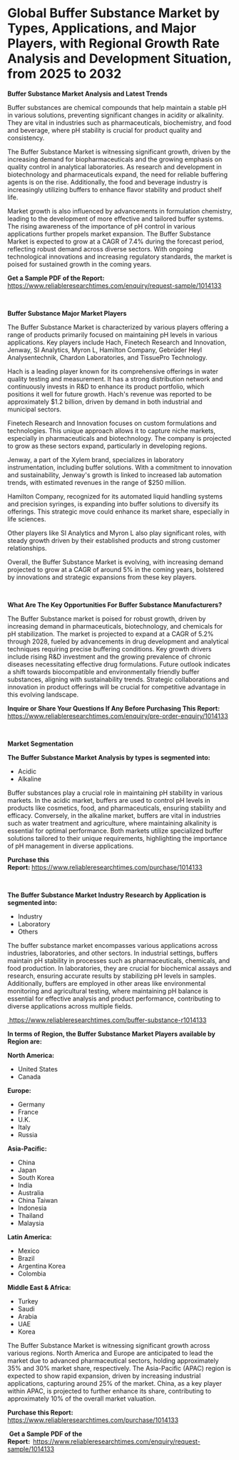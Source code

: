 <p><h1>Global Buffer Substance Market by Types, Applications, and Major Players, with Regional Growth Rate Analysis and Development Situation, from 2025 to 2032</h1></p><p><strong>Buffer Substance Market Analysis and Latest Trends</strong></p>
<p><p>Buffer substances are chemical compounds that help maintain a stable pH in various solutions, preventing significant changes in acidity or alkalinity. They are vital in industries such as pharmaceuticals, biochemistry, and food and beverage, where pH stability is crucial for product quality and consistency.</p><p>The Buffer Substance Market is witnessing significant growth, driven by the increasing demand for biopharmaceuticals and the growing emphasis on quality control in analytical laboratories. As research and development in biotechnology and pharmaceuticals expand, the need for reliable buffering agents is on the rise. Additionally, the food and beverage industry is increasingly utilizing buffers to enhance flavor stability and product shelf life.</p><p>Market growth is also influenced by advancements in formulation chemistry, leading to the development of more effective and tailored buffer systems. The rising awareness of the importance of pH control in various applications further propels market expansion. The Buffer Substance Market is expected to grow at a CAGR of 7.4% during the forecast period, reflecting robust demand across diverse sectors. With ongoing technological innovations and increasing regulatory standards, the market is poised for sustained growth in the coming years.</p></p>
<p><strong>Get a Sample PDF of the Report:&nbsp;</strong> <a href="https://www.reliableresearchtimes.com/enquiry/request-sample/1014133?utm_campaign=3366&utm_medium=2&utm_source=Github&utm_content=ia&utm_term=17042025&utm_id=buffer-substance">https://www.reliableresearchtimes.com/enquiry/request-sample/1014133</a></p>
<p>&nbsp;</p>
<p><strong>Buffer Substance Major Market Players</strong></p>
<p><p>The Buffer Substance Market is characterized by various players offering a range of products primarily focused on maintaining pH levels in various applications. Key players include Hach, Finetech Research and Innovation, Jenway, SI Analytics, Myron L, Hamilton Company, Gebrüder Heyl Analysentechnik, Chardon Laboratories, and TissuePro Technology.</p><p>Hach is a leading player known for its comprehensive offerings in water quality testing and measurement. It has a strong distribution network and continuously invests in R&D to enhance its product portfolio, which positions it well for future growth. Hach's revenue was reported to be approximately $1.2 billion, driven by demand in both industrial and municipal sectors.</p><p>Finetech Research and Innovation focuses on custom formulations and technologies. This unique approach allows it to capture niche markets, especially in pharmaceuticals and biotechnology. The company is projected to grow as these sectors expand, particularly in developing regions.</p><p>Jenway, a part of the Xylem brand, specializes in laboratory instrumentation, including buffer solutions. With a commitment to innovation and sustainability, Jenway's growth is linked to increased lab automation trends, with estimated revenues in the range of $250 million.</p><p>Hamilton Company, recognized for its automated liquid handling systems and precision syringes, is expanding into buffer solutions to diversify its offerings. This strategic move could enhance its market share, especially in life sciences.</p><p>Other players like SI Analytics and Myron L also play significant roles, with steady growth driven by their established products and strong customer relationships.</p><p>Overall, the Buffer Substance Market is evolving, with increasing demand projected to grow at a CAGR of around 5% in the coming years, bolstered by innovations and strategic expansions from these key players.</p></p>
<p>&nbsp;</p>
<p><strong>What Are The Key Opportunities For Buffer Substance Manufacturers?</strong></p>
<p><p>The Buffer Substance market is poised for robust growth, driven by increasing demand in pharmaceuticals, biotechnology, and chemicals for pH stabilization. The market is projected to expand at a CAGR of 5.2% through 2028, fueled by advancements in drug development and analytical techniques requiring precise buffering conditions. Key growth drivers include rising R&D investment and the growing prevalence of chronic diseases necessitating effective drug formulations. Future outlook indicates a shift towards biocompatible and environmentally friendly buffer substances, aligning with sustainability trends. Strategic collaborations and innovation in product offerings will be crucial for competitive advantage in this evolving landscape.</p></p>
<p><strong>Inquire or Share Your Questions If Any Before Purchasing This Report:</strong> <a href="https://www.reliableresearchtimes.com/enquiry/pre-order-enquiry/1014133?utm_campaign=3366&utm_medium=2&utm_source=Github&utm_content=ia&utm_term=17042025&utm_id=buffer-substance">https://www.reliableresearchtimes.com/enquiry/pre-order-enquiry/1014133</a></p>
<p>&nbsp;</p>
<p><strong>Market Segmentation</strong></p>
<p><strong>The Buffer Substance Market Analysis by types is segmented into:</strong></p>
<p><ul><li>Acidic</li><li>Alkaline</li></ul></p>
<p><p>Buffer substances play a crucial role in maintaining pH stability in various markets. In the acidic market, buffers are used to control pH levels in products like cosmetics, food, and pharmaceuticals, ensuring stability and efficacy. Conversely, in the alkaline market, buffers are vital in industries such as water treatment and agriculture, where maintaining alkalinity is essential for optimal performance. Both markets utilize specialized buffer solutions tailored to their unique requirements, highlighting the importance of pH management in diverse applications.</p></p>
<p><strong>Purchase this Report:&nbsp;</strong><a href="https://www.reliableresearchtimes.com/purchase/1014133?utm_campaign=3366&utm_medium=2&utm_source=Github&utm_content=ia&utm_term=17042025&utm_id=buffer-substance">https://www.reliableresearchtimes.com/purchase/1014133</a></p>
<p>&nbsp;</p>
<p><strong>The Buffer Substance Market Industry Research by Application is segmented into:</strong></p>
<p><ul><li>Industry</li><li>Laboratory</li><li>Others</li></ul></p>
<p><p>The buffer substance market encompasses various applications across industries, laboratories, and other sectors. In industrial settings, buffers maintain pH stability in processes such as pharmaceuticals, chemicals, and food production. In laboratories, they are crucial for biochemical assays and research, ensuring accurate results by stabilizing pH levels in samples. Additionally, buffers are employed in other areas like environmental monitoring and agricultural testing, where maintaining pH balance is essential for effective analysis and product performance, contributing to diverse applications across multiple fields.</p></p>
<p><a href="https://www.reliableresearchtimes.com/buffer-substance-r1014133?utm_campaign=3366&utm_medium=2&utm_source=Github&utm_content=ia&utm_term=17042025&utm_id=buffer-substance">&nbsp;https://www.reliableresearchtimes.com/buffer-substance-r1014133</a></p>
<p><strong>In terms of Region, the Buffer Substance Market Players available by Region are:</strong></p>
<p>
    <p> <strong> North America: </strong>
        <ul>
            <li>United States</li>
            <li>Canada</li>
        </ul>
        </p> 
    <p> <strong> Europe: </strong>
        <ul>
            <li>Germany</li>
            <li>France</li>
            <li>U.K.</li>
            <li>Italy</li>
            <li>Russia</li>
        </ul>
        </p> 
    <p> <strong> Asia-Pacific: </strong>
        <ul>
            <li>China</li>
            <li>Japan</li>
            <li>South Korea</li>
            <li>India</li>
            <li>Australia</li>
            <li>China Taiwan</li>
            <li>Indonesia</li>
            <li>Thailand</li>
            <li>Malaysia</li>
        </ul>
        </p> 
    <p> <strong> Latin America: </strong>
        <ul>
            <li>Mexico</li>
            <li>Brazil</li>
            <li>Argentina Korea</li>
            <li>Colombia</li>
        </ul>
        </p> 
    <p> <strong> Middle East & Africa: </strong>
        <ul>
            <li>Turkey</li>
            <li>Saudi</li>
            <li>Arabia</li>
            <li>UAE</li>
            <li>Korea</li>
        </ul>
    </p>
    </p>
<p><p>The Buffer Substance Market is witnessing significant growth across various regions. North America and Europe are anticipated to lead the market due to advanced pharmaceutical sectors, holding approximately 35% and 30% market share, respectively. The Asia-Pacific (APAC) region is expected to show rapid expansion, driven by increasing industrial applications, capturing around 25% of the market. China, as a key player within APAC, is projected to further enhance its share, contributing to approximately 10% of the overall market valuation.</p></p>
<p><strong>Purchase this Report: </strong><a href="https://www.reliableresearchtimes.com/purchase/1014133?utm_campaign=3366&utm_medium=2&utm_source=Github&utm_content=ia&utm_term=17042025&utm_id=buffer-substance">https://www.reliableresearchtimes.com/purchase/1014133</a></p>
<p>&nbsp;<strong>Get a Sample PDF of the Report:&nbsp;&nbsp;</strong><a href="https://www.reliableresearchtimes.com/enquiry/request-sample/1014133?utm_campaign=3366&utm_medium=2&utm_source=Github&utm_content=ia&utm_term=17042025&utm_id=buffer-substance">https://www.reliableresearchtimes.com/enquiry/request-sample/1014133</a></p>
<p><strong></strong></p>
<p><p></p><p></p><p></p></p>